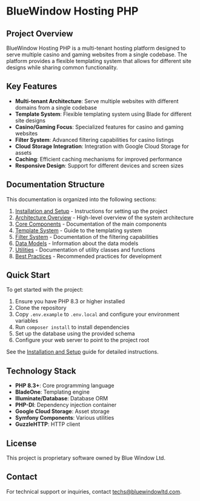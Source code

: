 # BlueWindow Hosting PHP

## Project Overview

BlueWindow Hosting PHP is a multi-tenant hosting platform designed to serve multiple casino and gaming websites from a single codebase. The platform provides a flexible templating system that allows for different site designs while sharing common functionality.

## Key Features

- **Multi-tenant Architecture**: Serve multiple websites with different domains from a single codebase
- **Template System**: Flexible templating system using Blade for different site designs
- **Casino/Gaming Focus**: Specialized features for casino and gaming websites
- **Filter System**: Advanced filtering capabilities for casino listings
- **Cloud Storage Integration**: Integration with Google Cloud Storage for assets
- **Caching**: Efficient caching mechanisms for improved performance
- **Responsive Design**: Support for different devices and screen sizes

## Documentation Structure

This documentation is organized into the following sections:

1. [Installation and Setup](./installation.md) - Instructions for setting up the project
2. [Architecture Overview](./architecture.md) - High-level overview of the system architecture
3. [Core Components](./components.md) - Documentation of the main components
4. [Template System](./templates.md) - Guide to the templating system
5. [Filter System](./filters.md) - Documentation of the filtering capabilities
6. [Data Models](./data-models.md) - Information about the data models
7. [Utilities](./utilities.md) - Documentation of utility classes and functions
8. [Best Practices](./best-practices.md) - Recommended practices for development

## Quick Start

To get started with the project:

1. Ensure you have PHP 8.3 or higher installed
2. Clone the repository
3. Copy `.env.example` to `.env.local` and configure your environment variables
4. Run `composer install` to install dependencies
5. Set up the database using the provided schema
6. Configure your web server to point to the project root

See the [Installation and Setup](./installation.md) guide for detailed instructions.

## Technology Stack

- **PHP 8.3+**: Core programming language
- **BladeOne**: Templating engine
- **Illuminate/Database**: Database ORM
- **PHP-DI**: Dependency injection container
- **Google Cloud Storage**: Asset storage
- **Symfony Components**: Various utilities
- **GuzzleHTTP**: HTTP client

## License

This project is proprietary software owned by Blue Window Ltd.

## Contact

For technical support or inquiries, contact techs@bluewindowltd.com.